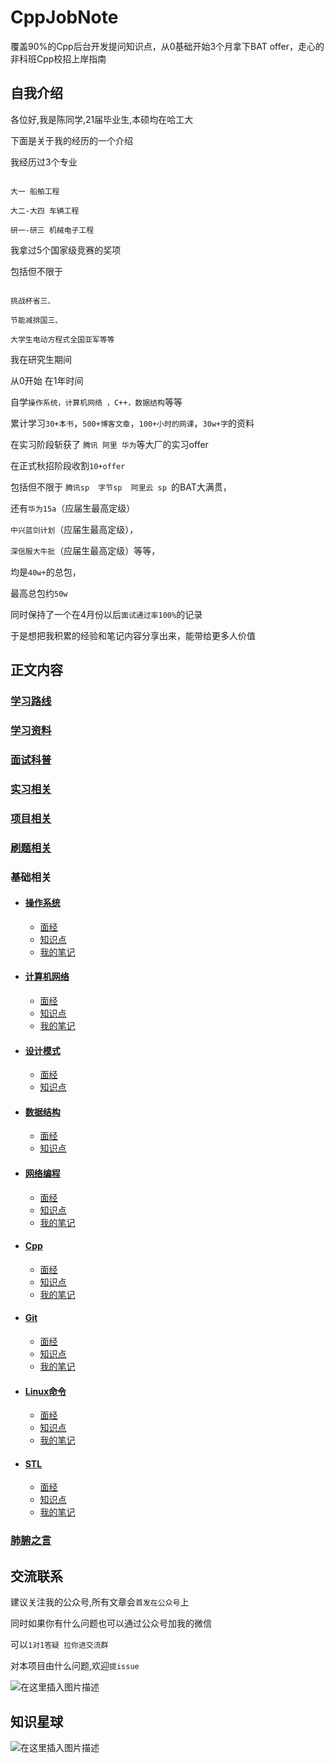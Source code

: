 # CppJobNote

覆盖90%的Cpp后台开发提问知识点，从0基础开始3个月拿下BAT offer，走心的非科班Cpp校招上岸指南

## 自我介绍

各位好,我是陈同学,21届毕业生,本硕均在哈工大


下面是关于我的经历的一个介绍

 我经历过3个专业
 ```

大一 船舶工程

大二-大四 车辆工程

研一-研三 机械电子工程
```

 我拿过5个国家级竞赛的奖项

 包括但不限于
 ```

挑战杯省三、

节能减排国三、

大学生电动方程式全国亚军等等
```

 我在研究生期间

从0开始
在1年时间


自学`操作系统，计算机网络 ，C++，数据结构`等等

累计学习`30+本书`，`500+博客文章`，`100+小时的网课`，`30w+字`的资料

在实习阶段斩获了 `腾讯 阿里 华为`等大厂的实习offer

在正式秋招阶段收割`10+offer`

包括但不限于
`腾讯sp  字节sp  阿里云 sp `的BAT大满贯，

还有`华为15a`（应届生最高定级）

`中兴蓝剑计划`（应届生最高定级），

`深信服大牛批`（应届生最高定级）等等，

均是`40w+`的总包，

最高总包约`50w`

同时保持了一个在4月份以后`面试通过率100%`的记录

于是想把我积累的经验和笔记内容分享出来，能带给更多人价值


## 正文内容
 ### [学习路线](/学习路线/README.md)


 ### [学习资料](/学习资料/README.md)


 ### [面试科普](/面试科普/README.md)


 ### [实习相关](/实习相关/README.md)

 ### [项目相关](/项目相关/README.md)


 ### [刷题相关](/刷题相关/README.md)

 ### 基础相关

- #### [操作系统](/操作系统)
    - [面经](/操作系统/面经)
    - [知识点](/操作系统/知识点)
    - [我的笔记](/操作系统/笔记)
- #### [计算机网络](/计算机网络)
    - [面经](/计算机网络/面经)
    - [知识点](/计算机网络/知识点)
    - [我的笔记](/计算机网络/笔记)
- #### [设计模式](/设计模式)
    - [面经](/设计模式/面经)
    - [知识点](/设计模式/知识点)
- #### [数据结构](/数据结构)
    - [面经](/数据结构/面经)
    - [知识点](/数据结构/知识点)
- #### [网络编程](/网络编程)
    - [面经](/网络编程/面经)
    - [知识点](/网络编程/知识点)
    - [我的笔记](/网络编程/笔记)
- #### [Cpp](/Cpp)
    - [面经](/Cpp/面经)
    - [知识点](/Cpp/知识点)
    - [我的笔记](/Cpp/笔记)
- #### [Git](/Git)
    - [面经](/Git/面经)
    - [知识点](/Git/知识点)
    - [我的笔记](/Git/笔记)
- #### [Linux命令](/Linux命令)
    - [面经](/Linux命令/面经)
    - [知识点](/Linux命令/知识点)
    - [我的笔记](/Linux命令/笔记)
- #### [STL](/STL)
    - [面经](/STL/面经)
    - [知识点](/STL/知识点)
    - [我的笔记](/STL/笔记)


 ### [肺腑之言](/肺腑之言/README.md)
## 交流联系

建议关注我的公众号,所有文章会`首发在公众号`上

同时如果你有什么问题也可以通过公众号加我的微信

可以`1对1答疑 拉你进交流群`

对本项目由什么问题,欢迎`提issue`

![在这里插入图片描述](https://img-blog.csdnimg.cn/20210226173451141.png?x-oss-process=image/watermark,type_ZmFuZ3poZW5naGVpdGk,shadow_10,text_aHR0cHM6Ly9ibG9nLmNzZG4ubmV0L3ZqaGdoamdoag==,size_16,color_FFFFFF,t_70)


## 知识星球

![在这里插入图片描述](https://img-blog.csdnimg.cn/20210228122306469.png?x-oss-process=image/watermark,type_ZmFuZ3poZW5naGVpdGk,shadow_10,text_aHR0cHM6Ly9ibG9nLmNzZG4ubmV0L3ZqaGdoamdoag==,size_16,color_FFFFFF,t_70)

